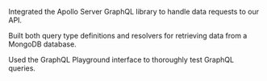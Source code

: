 Integrated the Apollo Server GraphQL library to handle data requests to our API.

Built both query type definitions and resolvers for retrieving data from a MongoDB database.

Used the GraphQL Playground interface to thoroughly test GraphQL queries.
